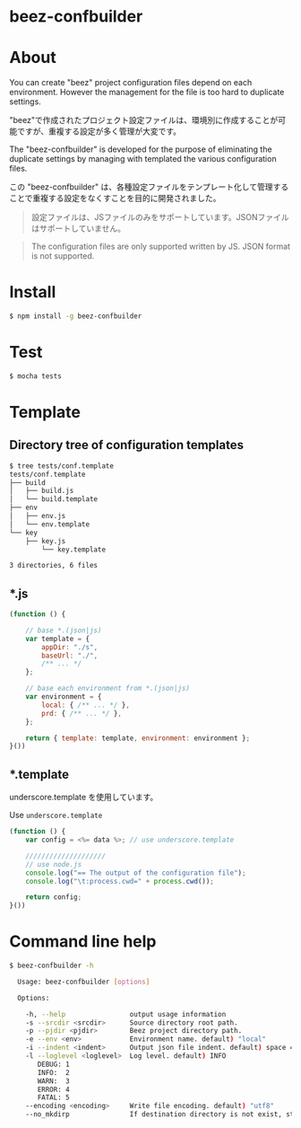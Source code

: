 beez-confbuilder
=================

# About

You can create "beez" project configuration files depend on each environment.
However the management for the file is too hard to duplicate settings.

"beez"で作成されたプロジェクト設定ファイルは、環境別に作成することが可能ですが、重複する設定が多く管理が大変です。



The "beez-confbuilder"  is developed for the purpose of eliminating the duplicate settings by managing with templated the various configuration files.


この "beez-confbuilder" は、各種設定ファイルをテンプレート化して管理することで重複する設定をなくすことを目的に開発されました。


> 設定ファイルは、JSファイルのみをサポートしています。JSONファイルはサポートしていません。


> The configuration files are only supported written by JS. JSON format is not supported.


# Install

```sh
$ npm install -g beez-confbuilder
```

# Test

```sh
$ mocha tests
```

# Template


## Directory tree of configuration templates

```sh
$ tree tests/conf.template
tests/conf.template
├── build
│   ├── build.js
│   └── build.template
├── env
│   ├── env.js
│   └── env.template
└── key
    ├── key.js
        └── key.template

3 directories, 6 files
```

## *.js

```javascript
(function () {

    // base *.(json|js)
    var template = {
        appDir: "./s",
        baseUrl: "./",
        /** ... */
    };

    // base each environment from *.(json|js)
    var environment = {
        local: { /** ... */ },
        prd: { /** ... */ },
    };

    return { template: template, environment: environment };
}())

```

## *.template

underscore.template を使用しています。

Use `underscore.template`

```javascript
(function () {
    var config = <%= data %>; // use underscore.template

    ////////////////////
    // use node.js
    console.log("== The output of the configuration file");
    console.log("\t:process.cwd=" + process.cwd());

    return config;
}())
```

# Command line help

```sh
$ beez-confbuilder -h

  Usage: beez-confbuilder [options]

  Options:

    -h, --help                output usage information
    -s --srcdir <srcdir>      Source directory root path.
    -p --pjdir <pjdir>        Beez project directory path.
    -e --env <env>            Environment name. default) "local"
    -i --indent <indent>      Output json file indent. default) space 4
    -l --loglevel <loglevel>  Log level. default) INFO
       DEBUG: 1
       INFO:  2
       WARN:  3
       ERROR: 4
       FATAL: 5
    --encoding <encoding>     Write file encoding. default) "utf8"
    --no_mkdirp               If destination directory is not exist, stop to create new one. # 出力先のディレクトリがない場合は処理を停止
```
